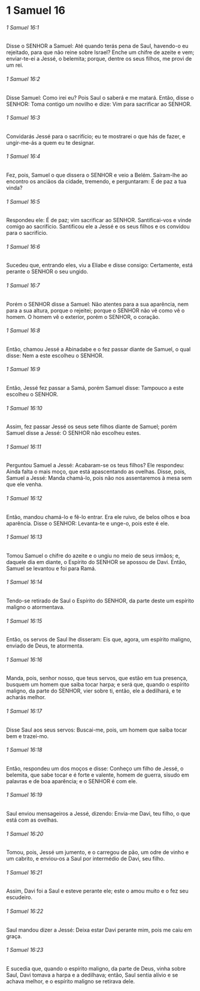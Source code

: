 # 1 Samuel 16

###### 1 Samuel 16:1

Disse o SENHOR a Samuel: Até quando terás pena de Saul, havendo-o eu rejeitado, para que não reine sobre Israel? Enche um chifre de azeite e vem; enviar-te-ei a Jessé, o belemita; porque, dentre os seus filhos, me provi de um rei.

###### 1 Samuel 16:2

Disse Samuel: Como irei eu? Pois Saul o saberá e me matará. Então, disse o SENHOR: Toma contigo um novilho e dize: Vim para sacrificar ao SENHOR.

###### 1 Samuel 16:3

Convidarás Jessé para o sacrifício; eu te mostrarei o que hás de fazer, e ungir-me-ás a quem eu te designar.

###### 1 Samuel 16:4

Fez, pois, Samuel o que dissera o SENHOR e veio a Belém. Saíram-lhe ao encontro os anciãos da cidade, tremendo, e perguntaram: É de paz a tua vinda?

###### 1 Samuel 16:5

Respondeu ele: É de paz; vim sacrificar ao SENHOR. Santificai-vos e vinde comigo ao sacrifício. Santificou ele a Jessé e os seus filhos e os convidou para o sacrifício.

###### 1 Samuel 16:6

Sucedeu que, entrando eles, viu a Eliabe e disse consigo: Certamente, está perante o SENHOR o seu ungido.

###### 1 Samuel 16:7

Porém o SENHOR disse a Samuel: Não atentes para a sua aparência, nem para a sua altura, porque o rejeitei; porque o SENHOR não vê como vê o homem. O homem vê o exterior, porém o SENHOR, o coração.

###### 1 Samuel 16:8

Então, chamou Jessé a Abinadabe e o fez passar diante de Samuel, o qual disse: Nem a este escolheu o SENHOR.

###### 1 Samuel 16:9

Então, Jessé fez passar a Samá, porém Samuel disse: Tampouco a este escolheu o SENHOR.

###### 1 Samuel 16:10

Assim, fez passar Jessé os seus sete filhos diante de Samuel; porém Samuel disse a Jessé: O SENHOR não escolheu estes.

###### 1 Samuel 16:11

Perguntou Samuel a Jessé: Acabaram-se os teus filhos? Ele respondeu: Ainda falta o mais moço, que está apascentando as ovelhas. Disse, pois, Samuel a Jessé: Manda chamá-lo, pois não nos assentaremos à mesa sem que ele venha.

###### 1 Samuel 16:12

Então, mandou chamá-lo e fê-lo entrar. Era ele ruivo, de belos olhos e boa aparência. Disse o SENHOR: Levanta-te e unge-o, pois este é ele.

###### 1 Samuel 16:13

Tomou Samuel o chifre do azeite e o ungiu no meio de seus irmãos; e, daquele dia em diante, o Espírito do SENHOR se apossou de Davi. Então, Samuel se levantou e foi para Ramá.

###### 1 Samuel 16:14

Tendo-se retirado de Saul o Espírito do SENHOR, da parte deste um espírito maligno o atormentava.

###### 1 Samuel 16:15

Então, os servos de Saul lhe disseram: Eis que, agora, um espírito maligno, enviado de Deus, te atormenta.

###### 1 Samuel 16:16

Manda, pois, senhor nosso, que teus servos, que estão em tua presença, busquem um homem que saiba tocar harpa; e será que, quando o espírito maligno, da parte do SENHOR, vier sobre ti, então, ele a dedilhará, e te acharás melhor.

###### 1 Samuel 16:17

Disse Saul aos seus servos: Buscai-me, pois, um homem que saiba tocar bem e trazei-mo.

###### 1 Samuel 16:18

Então, respondeu um dos moços e disse: Conheço um filho de Jessé, o belemita, que sabe tocar e é forte e valente, homem de guerra, sisudo em palavras e de boa aparência; e o SENHOR é com ele.

###### 1 Samuel 16:19

Saul enviou mensageiros a Jessé, dizendo: Envia-me Davi, teu filho, o que está com as ovelhas.

###### 1 Samuel 16:20

Tomou, pois, Jessé um jumento, e o carregou de pão, um odre de vinho e um cabrito, e enviou-os a Saul por intermédio de Davi, seu filho.

###### 1 Samuel 16:21

Assim, Davi foi a Saul e esteve perante ele; este o amou muito e o fez seu escudeiro.

###### 1 Samuel 16:22

Saul mandou dizer a Jessé: Deixa estar Davi perante mim, pois me caiu em graça.

###### 1 Samuel 16:23

E sucedia que, quando o espírito maligno, da parte de Deus, vinha sobre Saul, Davi tomava a harpa e a dedilhava; então, Saul sentia alívio e se achava melhor, e o espírito maligno se retirava dele.

